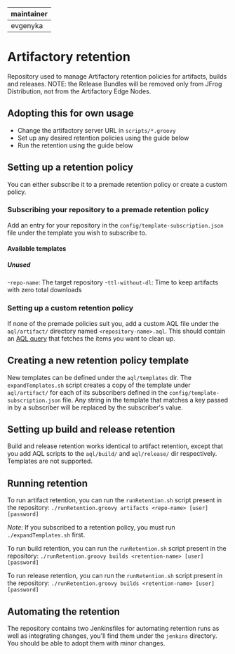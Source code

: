 | maintainer |
| ---------- |
|  evgenyka  |

# Artifactory retention

Repository used to manage Artifactory retention policies for artifacts, builds and releases.
NOTE: the Release Bundles will be removed only from JFrog Distribution, not from the Artifactory Edge Nodes.

## Adopting this for own usage

* Change the artifactory server URL in `scripts/*.groovy`
* Set up any desired retention policies using the guide below
* Run the retention using the guide below

## Setting up a retention policy

You can either subscribe it to a premade retention policy or create a custom policy.

### Subscribing your repository to a premade retention policy

Add an entry for your repository in the `config/template-subscription.json` file under the template you wish to subscribe to.

#### Available templates

##### Unused

-`repo-name`: The target repository
-`ttl-without-dl`: Time to keep artifacts with zero total downloads

### Setting up a custom retention policy

If none of the premade policies suit you, add a custom AQL file under the `aql/artifact/` directory named `<repository-name>.aql`.
This should contain an [AQL query](https://www.jfrog.com/confluence/display/RTF/Artifactory+Query+Language) that fetches the items you want to clean up.

## Creating a new retention policy template

New templates can be defined under the `aql/templates` dir.
The `expandTemplates.sh` script creates a copy of the template under `aql/artifact/` for each of its subscribers defined in the `config/template-subscription.json` file. Any string in the template that matches a key passed in by a subscriber will be replaced by the subscriber's value.

## Setting up build and release retention

Build and release retention works identical to artifact retention, except that you add AQL scripts to the `aql/build/` and `aql/release/` dir respectively. Templates are not supported.

## Running retention

To run artifact retention, you can run the `runRetention.sh` script present in the repository:
`./runRetention.groovy artifacts <repo-name> [user] [password]`

*Note*: If you subscribed to a retention policy, you must run `./expandTemplates.sh` first.

To run build retention, you can run the `runRetention.sh` script present in the repository:
`./runRetention.groovy builds <retention-name> [user] [password]`

To run release retention, you can run the `runRetention.sh` script present in the repository:
`./runRetention.groovy builds <retention-name> [user] [password]`


## Automating the retention

The repository contains two Jenkinsfiles for automating retention runs as well as integrating changes, you'll find them under the `jenkins` directory. You should be able to adopt them with minor changes.
